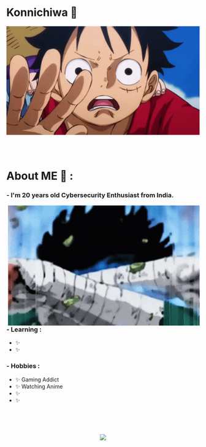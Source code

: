 # Konnichiwa 👋

<div align="center">
<img hight="300" width="700" alt="GIF" align="center" src="https://github.com/TarunPereddi/TarunPereddi/blob/main/Images/welcome.gif">
</div>

</br>
</br>
</br>


# About ME 💬 :

### - I'm 20 years old Cybersecurity Enthusiast from India.

<img hight="282" width="500" alt="GIF" align="right" src="https://github.com/TarunPereddi/TarunPereddi/blob/main/Images/2nd.gif">

### - Learning :
- ✨ 
- ✨ 

### - Hobbies : 
- ✨ Gaming Addict
- ✨ Watching Anime
- ✨ 
- ✨ 

</br>
</br>
</br>


<p align="center" >  
  <a href="https://github.com/TarunPereddi/github-readme-stats"> 
<img  src="https://github-readme-stats.vercel.app/api?username=TarunPereddi&&show_icons=true&theme=radical"/>
  </a>
  </p>
